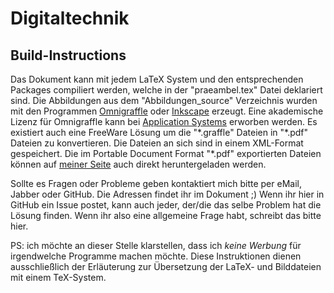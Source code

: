 Digitaltechnik
==============

Build-Instructions
------------------
Das Dokument kann mit jedem LaTeX System und den entsprechenden Packages compiliert werden, 
welche in der "praeambel.tex" Datei deklariert sind. 
Die Abbildungen aus dem "Abbildungen_source" Verzeichnis wurden mit den Programmen [Omnigraffle](http://www.omnigroup.com/omnigraffle/) oder [Inkscape](http://inkscape.org/de/?lang=de) erzeugt. 
Eine akademische Lizenz für Omnigraffle kann bei [Application Systems](http://www.application-systems.de/omnigraffle/kaufen.html) erworben werden. 
Es existiert auch eine FreeWare Lösung um die "\*.graffle" Dateien in "\*.pdf" Dateien zu konvertieren. 
Die Dateien an sich sind in einem XML-Format gespeichert. 
Die im Portable Document Format "*.pdf" exportierten Dateien können auf [meiner Seite](http://public.fh-trier.de/~weissk/) auch direkt heruntergeladen werden.

Sollte es Fragen oder Probleme geben kontaktiert mich bitte per eMail, Jabber oder GitHub. 
Die Adressen findet ihr im Dokument ;) 
Wenn ihr hier in GitHub ein Issue postet, kann auch jeder, der/die das selbe Problem hat die Lösung finden. 
Wenn ihr also eine allgemeine Frage habt, schreibt das bitte hier.

PS: ich möchte an dieser Stelle klarstellen, 
dass ich *keine Werbung* für irgendwelche Programme machen möchte. 
Diese Instruktionen dienen ausschließlich der Erläuterung zur Übersetzung der LaTeX- und Bilddateien mit einem TeX-System.
